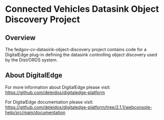 # Connected Vehicles Datasink Object Discovery Project

## Overview

The fedgov-cv-datasink-object-discovery project contains code for a DigitalEdge plug-in defining the datasink controlling object discovery used by the Dist/ORDS system.
 
## About DigitalEdge

For more information about DigitalEdge please visit:
<https://github.com/deleidos/digitaledge-platform>

For DigitalEdge documentation please visit: 
<https://github.com/deleidos/digitaledge-platform/tree/2.1.1/webconsole-help/src/main/documentation>